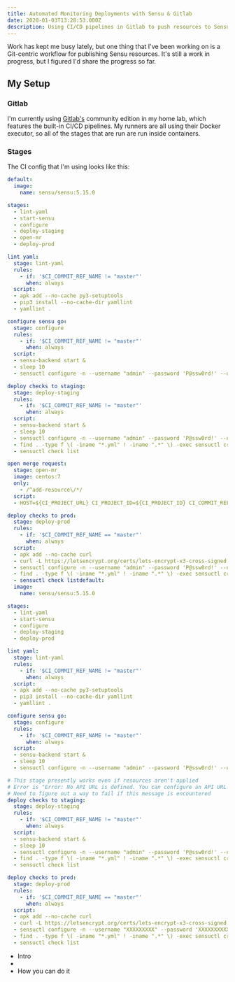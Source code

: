 ```yaml
---
title: Automated Monitoring Deployments with Sensu & Gitlab
date: 2020-01-03T13:28:53.000Z
description: Using CI/CD pipelines in Gitlab to push resources to Sensu
---
```

Work has kept me busy lately, but one thing that I've been working on is a Git-centric workflow for publishing Sensu resources. It's still a work in progress, but I figured I'd share the progress so far. 

## My Setup

### Gitlab

I'm currently using [Gitlab's][1] community edition in my home lab, which features the built-in CI/CD pipelines. My runners are all using their Docker executor, so all of the stages that are run are run inside containers.

### Stages

The CI config that I'm using looks like this:

```yaml
default:
  image: 
    name: sensu/sensu:5.15.0

stages:
  - lint-yaml
  - start-sensu
  - configure
  - deploy-staging
  - open-mr
  - deploy-prod

lint yaml:
  stage: lint-yaml
  rules:
    - if: '$CI_COMMIT_REF_NAME != "master"'
      when: always
  script:
  - apk add --no-cache py3-setuptools
  - pip3 install --no-cache-dir yamllint
  - yamllint .

configure sensu go:
  stage: configure
  rules:
    - if: '$CI_COMMIT_REF_NAME != "master"'
      when: always
  script:
  - sensu-backend start &
  - sleep 10
  - sensuctl configure -n --username "admin" --password 'P@ssw0rd!' --url "http://127.0.0.1:8080"

deploy checks to staging:
  stage: deploy-staging
  rules:
    - if: '$CI_COMMIT_REF_NAME != "master"'
      when: always
  script:
  - sensu-backend start &
  - sleep 10
  - sensuctl configure -n --username "admin" --password 'P@ssw0rd!' --url "http://127.0.0.1:8080"
  - find . -type f \( -iname "*.yml" ! -iname ".*" \) -exec sensuctl create -f {} \;
  - sensuctl check list

open merge request:
  stage: open-mr
  image: centos:7
  only:
    - /^add-resource\/*/
  script:
  - HOST=${CI_PROJECT_URL} CI_PROJECT_ID=${CI_PROJECT_ID} CI_COMMIT_REF_NAME=${CI_COMMIT_REF_NAME} GITLAB_USER_ID=${GITLAB_USER_ID} PRIVATE_TOKEN=${PRIVATE_TOKEN} ./utils/autoMergeRequest.sh

deploy checks to prod:
  stage: deploy-prod
  rules:
    - if: '$CI_COMMIT_REF_NAME == "master"'
      when: always
  script:
  - apk add --no-cache curl 
  - curl -L https://letsencrypt.org/certs/lets-encrypt-x3-cross-signed.pem.txt -o letsencrypt_ca_cert.pem
  - sensuctl configure -n --username "admin" --password 'P@ssw0rd!' --url "https://sensu00.sachshaus.net:8080" --trusted-ca-file letsencrypt_ca_cert.pem
  - find . -type f \( -iname "*.yml" ! -iname ".*" \) -exec sensuctl create -f {} \;
  - sensuctl check listdefault:
  image: 
    name: sensu/sensu:5.15.0

stages:
  - lint-yaml
  - start-sensu
  - configure
  - deploy-staging
  - deploy-prod

lint yaml:
  stage: lint-yaml
  rules:
    - if: '$CI_COMMIT_REF_NAME != "master"'
      when: always
  script:
  - apk add --no-cache py3-setuptools
  - pip3 install --no-cache-dir yamllint
  - yamllint .

configure sensu go:
  stage: configure
  rules:
    - if: '$CI_COMMIT_REF_NAME != "master"'
      when: always
  script:
  - sensu-backend start &
  - sleep 10
  - sensuctl configure -n --username "admin" --password 'P@ssw0rd!' --url "http://127.0.0.1:8080"

# This stage presently works even if resources aren't applied
# Error is "Error: No API URL is defined. You can configure an API URL by running "sensuctl configure""
# Need to figure out a way to fail if this message is encountered
deploy checks to staging:
  stage: deploy-staging
  rules:
    - if: '$CI_COMMIT_REF_NAME != "master"'
      when: always
  script:
  - sensu-backend start &
  - sleep 10
  - sensuctl configure -n --username "admin" --password 'P@ssw0rd!' --url "http://127.0.0.1:8080"
  - find . -type f \( -iname "*.yml" ! -iname ".*" \) -exec sensuctl create -f {} \;
  - sensuctl check list

deploy checks to prod:
  stage: deploy-prod
  rules:
    - if: '$CI_COMMIT_REF_NAME == "master"'
      when: always
  script:
  - apk add --no-cache curl 
  - curl -L https://letsencrypt.org/certs/lets-encrypt-x3-cross-signed.pem.txt -o letsencrypt_ca_cert.pem
  - sensuctl configure -n --username "XXXXXXXXX" --password 'XXXXXXXXXXX' --url "https://sensu00.example.com:8080" 
  - find . -type f \( -iname "*.yml" ! -iname ".*" \) -exec sensuctl create -f {} \;
  - sensuctl check list

```


* Intro
*
* How you can do it

<!--LINKS-->

[1]: http://gitlab.com/http://gitlab.com/
[2]: 
[3]: 
[4]: 
[5]:
